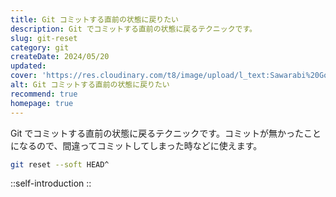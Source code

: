 ```yaml
---
title: Git コミットする直前の状態に戻りたい
description: Git でコミットする直前の状態に戻るテクニックです。
slug: git-reset
category: git
createDate: 2024/05/20
updated: 
cover: 'https://res.cloudinary.com/t8/image/upload/l_text:Sawarabi%20Gothic_80_bold:Git コミットする直前の状態に戻りたい,co_rgb:fff,w_620,c_fit/v1712091289/ogp_image_zorhlz.png'
alt: Git コミットする直前の状態に戻りたい
recommend: true
homepage: true
---
```


Git でコミットする直前の状態に戻るテクニックです。コミットが無かったことになるので、間違ってコミットしてしまった時などに使えます。

```bash
git reset --soft HEAD^
```

::self-introduction
::

